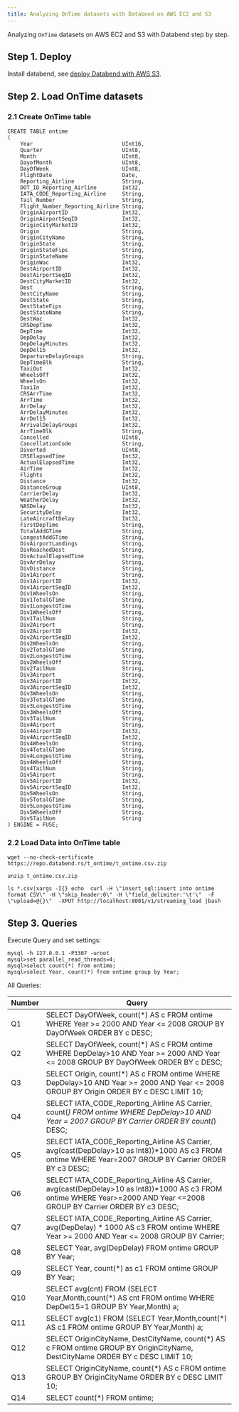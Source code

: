 ```yaml
---
title: Analyzing OnTime datasets with Databend on AWS EC2 and S3
---
```


Analyzing `OnTime` datasets on AWS EC2 and S3 with Databend step by step.

## Step 1. Deploy

Install databend, see [deploy Databend with AWS S3](../01-deploy/01_s3.md).

## Step 2. Load OnTime datasets

### 2.1 Create OnTime table

```shell
CREATE TABLE ontime
(
    Year                            UInt16,
    Quarter                         UInt8,
    Month                           UInt8,
    DayofMonth                      UInt8,
    DayOfWeek                       UInt8,
    FlightDate                      Date,
    Reporting_Airline               String,
    DOT_ID_Reporting_Airline        Int32,
    IATA_CODE_Reporting_Airline     String,
    Tail_Number                     String,
    Flight_Number_Reporting_Airline String,
    OriginAirportID                 Int32,
    OriginAirportSeqID              Int32,
    OriginCityMarketID              Int32,
    Origin                          String,
    OriginCityName                  String,
    OriginState                     String,
    OriginStateFips                 String,
    OriginStateName                 String,
    OriginWac                       Int32,
    DestAirportID                   Int32,
    DestAirportSeqID                Int32,
    DestCityMarketID                Int32,
    Dest                            String,
    DestCityName                    String,
    DestState                       String,
    DestStateFips                   String,
    DestStateName                   String,
    DestWac                         Int32,
    CRSDepTime                      Int32,
    DepTime                         Int32,
    DepDelay                        Int32,
    DepDelayMinutes                 Int32,
    DepDel15                        Int32,
    DepartureDelayGroups            String,
    DepTimeBlk                      String,
    TaxiOut                         Int32,
    WheelsOff                       Int32,
    WheelsOn                        Int32,
    TaxiIn                          Int32,
    CRSArrTime                      Int32,
    ArrTime                         Int32,
    ArrDelay                        Int32,
    ArrDelayMinutes                 Int32,
    ArrDel15                        Int32,
    ArrivalDelayGroups              Int32,
    ArrTimeBlk                      String,
    Cancelled                       UInt8,
    CancellationCode                String,
    Diverted                        UInt8,
    CRSElapsedTime                  Int32,
    ActualElapsedTime               Int32,
    AirTime                         Int32,
    Flights                         Int32,
    Distance                        Int32,
    DistanceGroup                   UInt8,
    CarrierDelay                    Int32,
    WeatherDelay                    Int32,
    NASDelay                        Int32,
    SecurityDelay                   Int32,
    LateAircraftDelay               Int32,
    FirstDepTime                    String,
    TotalAddGTime                   String,
    LongestAddGTime                 String,
    DivAirportLandings              String,
    DivReachedDest                  String,
    DivActualElapsedTime            String,
    DivArrDelay                     String,
    DivDistance                     String,
    Div1Airport                     String,
    Div1AirportID                   Int32,
    Div1AirportSeqID                Int32,
    Div1WheelsOn                    String,
    Div1TotalGTime                  String,
    Div1LongestGTime                String,
    Div1WheelsOff                   String,
    Div1TailNum                     String,
    Div2Airport                     String,
    Div2AirportID                   Int32,
    Div2AirportSeqID                Int32,
    Div2WheelsOn                    String,
    Div2TotalGTime                  String,
    Div2LongestGTime                String,
    Div2WheelsOff                   String,
    Div2TailNum                     String,
    Div3Airport                     String,
    Div3AirportID                   Int32,
    Div3AirportSeqID                Int32,
    Div3WheelsOn                    String,
    Div3TotalGTime                  String,
    Div3LongestGTime                String,
    Div3WheelsOff                   String,
    Div3TailNum                     String,
    Div4Airport                     String,
    Div4AirportID                   Int32,
    Div4AirportSeqID                Int32,
    Div4WheelsOn                    String,
    Div4TotalGTime                  String,
    Div4LongestGTime                String,
    Div4WheelsOff                   String,
    Div4TailNum                     String,
    Div5Airport                     String,
    Div5AirportID                   Int32,
    Div5AirportSeqID                Int32,
    Div5WheelsOn                    String,
    Div5TotalGTime                  String,
    Div5LongestGTime                String,
    Div5WheelsOff                   String,
    Div5TailNum                     String
) ENGINE = FUSE;
```

### 2.2 Load Data into OnTime table

```shell
wget --no-check-certificate https://repo.databend.rs/t_ontime/t_ontime.csv.zip

unzip t_ontime.csv.zip

ls *.csv|xargs -I{} echo  curl -H \"insert_sql:insert into ontime format CSV\" -H \"skip_header:0\" -H \"field_delimiter:'\t'\"  -F  \"upload=@{}\"  -XPUT http://localhost:8001/v1/streaming_load |bash

```

## Step 3. Queries

Execute Query and set settings:

```shell
mysql -h 127.0.0.1 -P3307 -uroot 
mysql>set parallel_read_threads=4;
mysql>select count(*) from ontime;
mysql>select Year, count(*) from ontime group by Year;
```

All Queries:

| Number      | Query | 
| ----------- | ----------- |
| Q1   |SELECT DayOfWeek, count(*) AS c FROM ontime WHERE Year >= 2000 AND Year <= 2008 GROUP BY DayOfWeek ORDER BY c DESC;       |
| Q2   |SELECT DayOfWeek, count(*) AS c FROM ontime WHERE DepDelay>10 AND Year >= 2000 AND Year <= 2008 GROUP BY DayOfWeek ORDER BY c DESC;    |
| Q3   |SELECT Origin, count(*) AS c FROM ontime WHERE DepDelay>10 AND Year >= 2000 AND Year <= 2008 GROUP BY Origin ORDER BY c DESC LIMIT 10;   | 
| Q4   |SELECT IATA_CODE_Reporting_Airline AS Carrier, count(*) FROM ontime WHERE DepDelay>10 AND Year = 2007 GROUP BY Carrier ORDER BY count(*) DESC;      | 
| Q5   |SELECT IATA_CODE_Reporting_Airline AS Carrier, avg(cast(DepDelay>10 as Int8))*1000 AS c3 FROM ontime WHERE Year=2007 GROUP BY Carrier ORDER BY c3 DESC;| 
| Q6   |SELECT IATA_CODE_Reporting_Airline AS Carrier, avg(cast(DepDelay>10 as Int8))*1000 AS c3 FROM ontime WHERE Year>=2000 AND Year <=2008 GROUP BY Carrier ORDER BY c3 DESC;| 
| Q7   |SELECT IATA_CODE_Reporting_Airline AS Carrier, avg(DepDelay) * 1000 AS c3 FROM ontime WHERE Year >= 2000 AND Year <= 2008 GROUP BY Carrier; | 
| Q8   |SELECT Year, avg(DepDelay) FROM ontime GROUP BY Year;      |
| Q9   |SELECT Year, count(*) as c1 FROM ontime GROUP BY Year;      | 
| Q10  |SELECT avg(cnt) FROM (SELECT Year,Month,count(*) AS cnt FROM ontime WHERE DepDel15=1 GROUP BY Year,Month) a;      |
| Q11  |SELECT avg(c1) FROM (SELECT Year,Month,count(*) AS c1 FROM ontime GROUP BY Year,Month) a;      |
| Q12  |SELECT OriginCityName, DestCityName, count(*) AS c FROM ontime GROUP BY OriginCityName, DestCityName ORDER BY c DESC LIMIT 10;     |
| Q13  |SELECT OriginCityName, count(*) AS c FROM ontime GROUP BY OriginCityName ORDER BY c DESC LIMIT 10;      |
| Q14  |SELECT count(*) FROM ontime;     |

